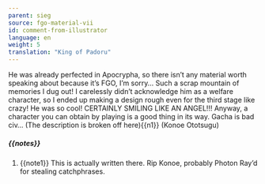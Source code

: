 ```yaml
---
parent: sieg
source: fgo-material-vii
id: comment-from-illustrator
language: en
weight: 5
translation: "King of Padoru"
---
```


He was already perfected in Apocrypha, so there isn’t any material worth speaking about because it’s FGO, I’m sorry… Such a scrap mountain of memories I dug out! I carelessly didn’t acknowledge him as a welfare character, so I ended up making a design rough even for the third stage like crazy! He was so cool! CERTAINLY SMILING LIKE AN ANGEL!!! Anyway, a character you can obtain by playing is a good thing in its way. Gacha is bad civ… (The description is broken off here){{n1}} (Konoe Ototsugu)

##### {{notes}}

1. {{note1}} This is actually written there. Rip Konoe, probably Photon Ray’d for stealing catchphrases.
